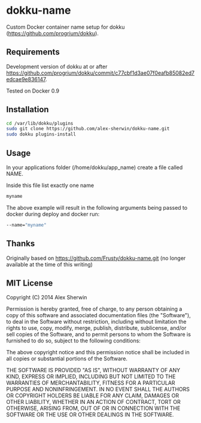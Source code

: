 dokku-name
=========
Custom Docker container name setup for dokku (https://github.com/progrium/dokku).

Requirements
------------

Development version of dokku at or after https://github.com/progrium/dokku/commit/c77cbf1d3ae07f0eafb85082ed7edcae9e836147.

Tested on Docker 0.9

Installation
------------

```bash
cd /var/lib/dokku/plugins
sudo git clone https://github.com/alex-sherwin/dokku-name.git
sudo dokku plugins-install
````

Usage
-----

In your applications folder (/home/dokku/app_name) create a file called NAME.

Inside this file list exactly one name

```bash
myname
```

The above example will result in the following arguments being passed to docker during deploy and docker run:

```bash
--name="myname"
```

Thanks
------

Originally based on https://github.com/Frusty/dokku-name.git (no longer available at the time of this writing)

MIT License
-------

Copyright (C) 2014 Alex Sherwin


Permission is hereby granted, free of charge, to any person obtaining a copy of this software and associated documentation files (the "Software"), to deal in the Software without restriction, including without limitation the rights to use, copy, modify, merge, publish, distribute, sublicense, and/or sell copies of the Software, and to permit persons to whom the Software is furnished to do so, subject to the following conditions:

The above copyright notice and this permission notice shall be included in all copies or substantial portions of the Software.

THE SOFTWARE IS PROVIDED "AS IS", WITHOUT WARRANTY OF ANY KIND, EXPRESS OR IMPLIED, INCLUDING BUT NOT LIMITED TO THE WARRANTIES OF MERCHANTABILITY, FITNESS FOR A PARTICULAR PURPOSE AND NONINFRINGEMENT. IN NO EVENT SHALL THE AUTHORS OR COPYRIGHT HOLDERS BE LIABLE FOR ANY CLAIM, DAMAGES OR OTHER LIABILITY, WHETHER IN AN ACTION OF CONTRACT, TORT OR OTHERWISE, ARISING FROM, OUT OF OR IN CONNECTION WITH THE SOFTWARE OR THE USE OR OTHER DEALINGS IN THE SOFTWARE.
